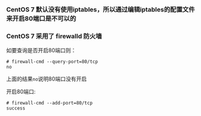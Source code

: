 ### CentOS 7 默认没有使用iptables，所以通过编辑iptables的配置文件来开启80端口是不可以的
### CentOS 7 采用了 firewalld 防火墙
如要查询是否开启80端口则：
```
# firewall-cmd --query-port=80/tcp
no
```
上面的结果`no`说明80端口没有开启

开启80端口:
```
# firewall-cmd --add-port=80/tcp
success
```
